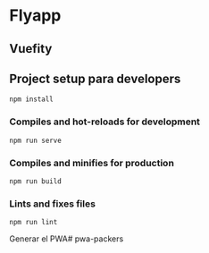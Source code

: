 # Flyapp
## Vuefity

## Project setup para developers
```
npm install
```

### Compiles and hot-reloads for development
```
npm run serve
```

### Compiles and minifies for production
```
npm run build
```

### Lints and fixes files
```
npm run lint
```
Generar el PWA#   p w a - p a c k e r s 
 
 